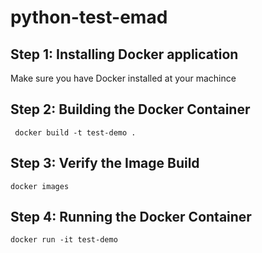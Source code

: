 # python-test-emad

## Step 1: Installing Docker application
Make sure you have Docker installed at your machince 

## Step 2: Building the Docker Container
```
 docker build -t test-demo .

```

## Step 3: Verify the Image Build
```
docker images
```

## Step 4: Running the Docker Container
```
docker run -it test-demo 
```

